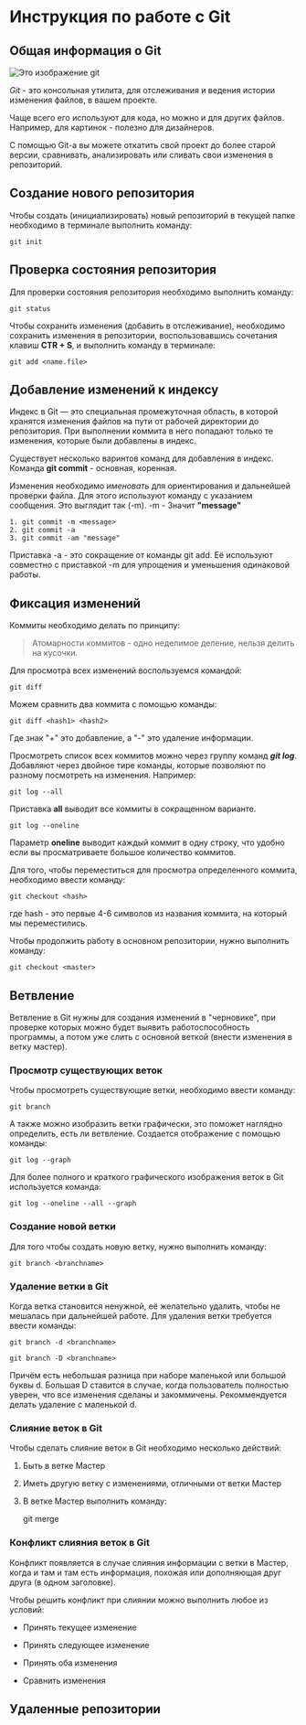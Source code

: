 # **Инструкция по работе с Git**

## Общая информация о Git

![Это изображение git](git_logo.png)

*Git* - это консольная утилита, для отслеживания и ведения истории изменения файлов, в вашем проекте. 

Чаще всего его используют для кода, но можно и для других файлов. Например, для картинок - полезно для дизайнеров.

С помощью Git-a вы можете откатить свой проект до более старой версии, сравнивать, анализировать или сливать свои изменения в репозиторий.

## Создание нового репозитория

Чтобы создать (инициализировать) новый репозиторий в текущей папке необходимо в терминале выполнить команду:

    git init

## Проверка состояния репозитория

Для проверки состояния репозитория необходимо выполнить команду:

    git status

Чтобы сохранить изменения (добавить в отслеживание), необходимо сохранить изменения в репозитории, воспользовавшись сочетания клавиш **CTR + S**, и выполнить команду в терминале:

    git add <name.file>

## Добавление изменений к индексу

Индекс в Git — это специальная промежуточная область, в которой хранятся изменения файлов на пути от рабочей директории до репозитория. При выполнении коммита в него попадают только те изменения, которые были добавлены в индекс.

Существует несколько варинтов команд для добавления в индекс. Команда **git commit** - основная, коренная. 

Изменения необходимо *именовать* для ориентирования и дальнейшей проверки файла. Для этого используют команду с указанием сообщения. Это выглядит так (-m). -m - Значит **"message"**

    1. git commit -m <message>
    2. git commit -a
    3. git commit -am "message"

Приставка -a - это сокращение от команды git add. Её используют совместно с приставкой -m для упрощения и уменьшения одинаковой работы. 

## Фиксация изменений

Коммиты необходимо делать по принципу:

>Атомарности коммитов - одно неделимое деление, нельзя делить на кусочки. 

Для просмотра всех изменений воспользуемся командой:

    git diff

Можем сравнить два коммита с помощью команды:

    git diff <hash1> <hash2>

Где знак "+" это добавление, а "-" это удаление информации. 

Просмотреть список всех коммитов можно через группу команд _**git log**_. Добавляют через двойное тире команды, которые позволяют по разному посмотреть на изменения. Например:

    git log --all

Приставка **all** выводит все коммиты в сокращенном варианте. 

    git log --oneline 

Параметр **oneline** выводит каждый коммит в одну строку, что удобно если вы просматриваете большое количество коммитов. 

Для того, чтобы переместиться для просмотра определенного коммита, необходимо ввести команду:

    git checkout <hash>
где hash - это первые 4-6 символов из названия коммита, на который мы переместились.

Чтобы продолжить работу в основном репозитории, нужно выполнить команду:

    git checkout <master>

## Ветвление

Ветвление в Git нужны для создания изменений в "черновике", при проверке которых можно будет выявить работоспособность программы, а потом уже слить с основной веткой (внести изменения в ветку мастер).

### Просмотр существующих веток

Чтобы просмотреть существующие ветки, необходимо ввести команду:

    git branch

А также можно изобразить ветки графически, это поможет наглядно определить, есть ли ветвление. Создается отображение с помощью команды:

    git log --graph
Для более полного и краткого графического изображения веток в Git используется команда:

    git log --oneline --all --graph

### Создание новой ветки

Для того чтобы создать новую ветку, нужно выполнить команду:
 
    git branch <branchname>

### Удаление ветки в Git

Когда ветка становится ненужной, её желательно удалить, чтобы не мешалась при дальнейшей работе. 
Для удаления ветки требуется ввести команды:

    git branch -d <branchname>

    git branch -D <branchname>

Причём есть небольшая разница при наборе маленькой или большой буквы d. Большая D ставится в случае, когда пользователь полностью уверен, что все изменения сделаны и закоммичены. Рекоммендуется делать удаление с маленькой d.

### Слияние веток в Git

Чтобы сделать слияние веток в Git необходимо несколько действий:

1. Быть в ветке Мастер
2. Иметь другую ветку с изменениями, отличными от ветки Мастер
3. В ветке Мастер выполнить команду:

    git merge <branchname>

### Конфликт слияния веток в **Git**

Конфликт появляется в случае слияния информации с ветки в Мастер, когда и там и там есть информация, похожая или дополняющая друг друга (в одном заголовке). 

Чтобы решить конфликт при слиянии можно выполнить любое из условий:

* Принять текущее изменение

* Принять следующее изменение

* Принять оба изменения 

* Сравнить изменения

## Удаленные репозитории